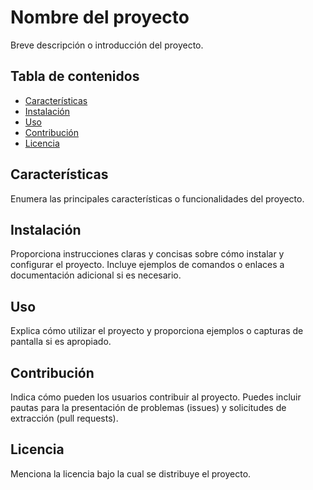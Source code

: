 # Nombre del proyecto

Breve descripción o introducción del proyecto.

## Tabla de contenidos

- [Características](#características)
- [Instalación](#instalación)
- [Uso](#uso)
- [Contribución](#contribución)
- [Licencia](#licencia)

## Características

Enumera las principales características o funcionalidades del proyecto.

## Instalación

Proporciona instrucciones claras y concisas sobre cómo instalar y configurar el proyecto. Incluye ejemplos de comandos o enlaces a documentación adicional si es necesario.

## Uso

Explica cómo utilizar el proyecto y proporciona ejemplos o capturas de pantalla si es apropiado.

## Contribución

Indica cómo pueden los usuarios contribuir al proyecto. Puedes incluir pautas para la presentación de problemas (issues) y solicitudes de extracción (pull requests).

## Licencia

Menciona la licencia bajo la cual se distribuye el proyecto.

